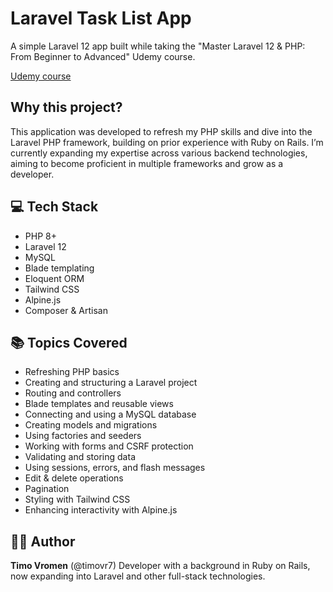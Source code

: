 # Laravel Task List App

A simple Laravel 12 app built while taking the "Master Laravel 12 & PHP: From Beginner to Advanced" Udemy course.

[Udemy course](https://www.udemy.com/course/master-laravel-12-php-from-beginner-to-advanced/)


## Why this project?

This application was developed to refresh my PHP skills and dive into the Laravel PHP framework, building on prior experience with Ruby on Rails. 
I’m currently expanding my expertise across various backend technologies, aiming to become proficient in multiple frameworks and grow as a developer. 


## 💻 Tech Stack

- PHP 8+
- Laravel 12
- MySQL
- Blade templating
- Eloquent ORM
- Tailwind CSS
- Alpine.js
- Composer & Artisan


## 📚 Topics Covered

- Refreshing PHP basics
- Creating and structuring a Laravel project
- Routing and controllers
- Blade templates and reusable views
- Connecting and using a MySQL database
- Creating models and migrations
- Using factories and seeders
- Working with forms and CSRF protection
- Validating and storing data
- Using sessions, errors, and flash messages
- Edit & delete operations
- Pagination
- Styling with Tailwind CSS
- Enhancing interactivity with Alpine.js

## 🧑‍💻 Author

**Timo Vromen** (@timovr7)
Developer with a background in Ruby on Rails, now expanding into Laravel and other full-stack technologies.
